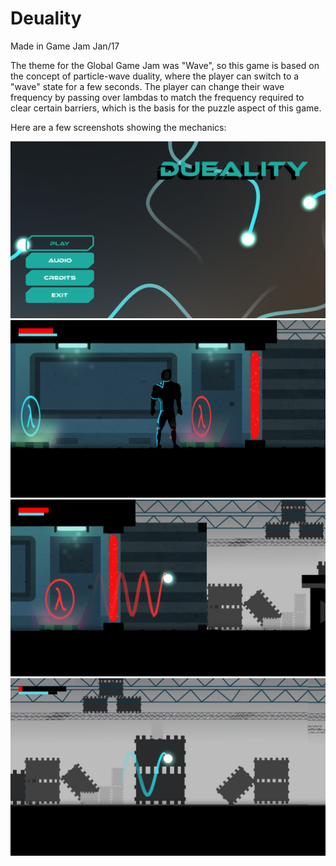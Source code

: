 # Deuality
Made in Game Jam Jan/17

The theme for the Global Game Jam was "Wave", so this game is based on the concept of particle-wave duality, where the player can switch to a "wave" state for a few seconds. The player can change their wave frequency by passing over lambdas to match the frequency required to clear certain barriers, which is the basis for the puzzle aspect of this game.

Here are a few screenshots showing the mechanics:

![deuality-main-screen](Screenshots/menu_screen.png)
![deuality-main-screen](Screenshots/standing.png)
![deuality-main-screen](Screenshots/wave_red.png)
![deuality-main-screen](Screenshots/wave_blue.png)

